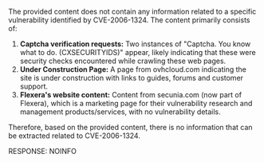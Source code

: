 The provided content does not contain any information related to a specific vulnerability identified by CVE-2006-1324. The content primarily consists of:

1.  **Captcha verification requests:**  Two instances of "Captcha. You know what to do. (CXSECURITYIDS)" appear, likely indicating that these were security checks encountered while crawling these web pages.
2.  **Under Construction Page:** A page from ovhcloud.com indicating the site is under construction with links to guides, forums and customer support.
3.  **Flexera's website content:**  Content from secunia.com (now part of Flexera), which is a marketing page for their vulnerability research and management products/services, with no vulnerability details.

Therefore, based on the provided content, there is no information that can be extracted related to CVE-2006-1324.

RESPONSE: NOINFO